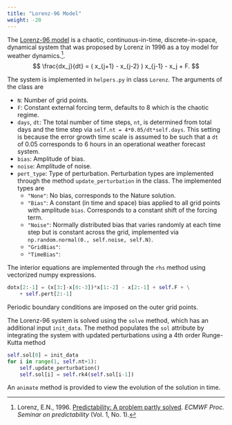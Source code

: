 ```yaml
---
title: "Lorenz-96 Model"
weight: -20
---
```


The [Lorenz-96 model](https://en.wikipedia.org/wiki/Lorenz_96_model) is a chaotic, continuous-in-time, discrete-in-space, dynamical system that was proposed by Lorenz in 1996 as a toy model for weather dynamics.[^fn1].  
$$ \frac{dx_j}{dt} = ( x_{j+1} - x_{j-2} ) x_{j-1} - x_j + F. $$

The system is implemented in `helpers.py` in class `Lorenz`. The arguments of the class are
- `N`: Number of grid points.
- `F`: Constant external forcing term, defaults to 8 which is the chaotic regime.
- `days`, `dt`: The total number of time steps, `nt`, is determined from total days and the time step via `self.nt = 4*0.05/dt*self.days`. This setting is because the error growth time scale is assumed to be such that a `dt` of 0.05 corresponds to 6 hours in an operational weather forecast system.
- `bias`: Amplitude of bias.
- `noise`: Amplitude of noise.
- `pert_type`: Type of perturbation. Perturbation types are implemented through the method `update_perturbation` in the class. The implemented types are
  - `"None"`: No bias, corresponds to the Nature solution.
  - `"Bias"`: A constant (in time and space) bias applied to all grid points with amplitude `bias`. Corresponds to a constant shift of the forcing term. 
  - `"Noise"`: Normally distributed bias that varies randomly at each time step but is constant across the grid, implemented via `np.random.normal(0., self.noise, self.N)`. 
  - `"GridBias"`: 
  - `"TimeBias"`:

The interior equations are implemented through the `rhs` method using vectorized numpy expressions.

```py
dotx[2:-1] = (x[3:]-x[0:-3])*x[1:-2] - x[2:-1] + self.F + \
    + self.pert[2:-1]
```
Periodic boundary conditions are imposed on the outer grid points.

The Lorenz-96 system is solved using the `solve` method, which has an additional input `init_data`. The method populates the `sol` attribute by integrating the system with updated perturbations using a 4th order Runge-Kutta method   
```py
self.sol[0] = init_data
for i in range(1, self.nt+1):
    self.update_perturbation()
    self.sol[i] = self.rk4(self.sol[i-1])
```

An `animate` method is provided to view the evolution of the solution in time.

[^fn1]: Lorenz, E.N., 1996. [Predictability: A problem partly solved](https://www.ecmwf.int/en/elibrary/10829-predictability-problem-partly-solved). *ECMWF Proc. Seminar on predictability* (Vol. 1, No. 1).